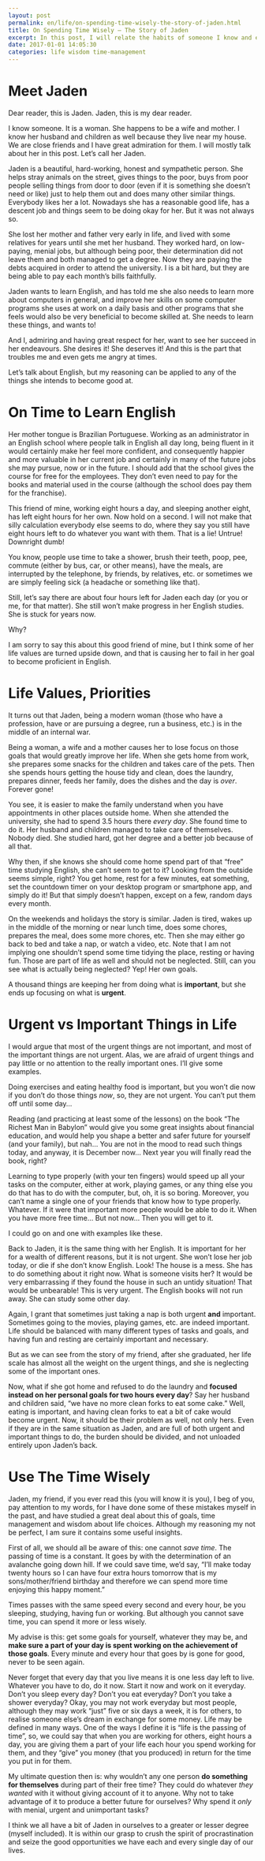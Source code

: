 ```yaml
---
layout: post
permalink: en/life/on-spending-time-wisely-the-story-of-jaden.html
title: On Spending Time Wisely — The Story of Jaden
excerpt: In this post, I will relate the habits of someone I know and expound on some things I think about this person’s frame of mind and how it affects their life
date: 2017-01-01 14:05:30
categories: life wisdom time-management
---
```


# Meet Jaden

Dear reader, this is Jaden. Jaden, this is my dear reader.

I know someone. It is a woman. She happens to be a wife and mother. I know her husband and children as well because they live near my house. We are close friends and I have great admiration for them. I will mostly talk about her in this post. Let’s call her Jaden.

Jaden is a beautiful, hard-working, honest and sympathetic person. She helps stray animals on the street, gives things to the poor, buys from poor people selling things from door to door (even if it is something she doesn’t need or like) just to help them out and does many other similar things. Everybody likes her a lot. Nowadays she has a reasonable good life, has a descent job and things seem to be doing okay for her. But it was not always so.

She lost her mother and father very early in life, and lived with some relatives for years until she met her husband. They worked hard, on low-paying, menial jobs, but although being poor, their determination did not leave them and both managed to get a degree. Now they are paying the debts acquired in order to attend the university. I is a bit hard, but they are being able to pay each month’s bills faithfully.

Jaden wants to learn English, and has told me she also needs to learn more about computers in general, and improve her skills on some computer programs she uses at work on a daily basis and other programs that she feels would also be very beneficial to become skilled at. She needs to learn these things, and wants to\!

And I, admiring and having great respect for her, want to see her succeed in her endeavours. She desires it\! She deserves it\! And this is the part that troubles me and even gets me angry at times.

Let’s talk about English, but my reasoning can be applied to any of the things she intends to become good at.

# On Time to Learn English

Her mother tongue is Brazilian Portuguese. Working as an administrator in an English school where people talk in English all day long, being fluent in it would certainly make her feel more confident, and consequently happier and more valuable in her current job and certainly in many of the future jobs she may pursue, now or in the future. I should add that the school gives the course for free for the employees. They don’t even need to pay for the books and material used in the course (although the school does pay them for the franchise).

This friend of mine, working eight hours a day, and sleeping another eight, has left eight hours for her own. Now hold on a second. I will not make that silly calculation everybody else seems to do, where they say you still have eight hours left to do whatever you want with them. That is a lie\! Untrue\! Downright dumb\!

You know, people use time to take a shower, brush their teeth, poop, pee, commute (either by bus, car, or other means), have the meals, are interrupted by the telephone, by friends, by relatives, etc. or sometimes we are simply feeling sick (a headache or something like that).

Still, let’s say there are about four hours left for Jaden each day (or you or me, for that matter). She still won’t make progress in her English studies. She is stuck for years now.

Why?

I am sorry to say this about this good friend of mine, but I think some of her life values are turned upside down, and that is causing her to fail in her goal to become proficient in English.

# Life Values, Priorities

It turns out that Jaden, being a modern woman (those who have a profession, have or are pursuing a degree, run a business, etc.) is in the middle of an internal war.

Being a woman, a wife and a mother causes her to lose focus on those goals that would greatly improve her life. When she gets home from work, she prepares some snacks for the children and takes care of the pets. Then she spends hours getting the house tidy and clean, does the laundry, prepares dinner, feeds her family, does the dishes and the day is *over*. Forever gone\!

You see, it is easier to make the family understand when you have appointments in other places outside home. When she attended the university, she had to spend 3.5 hours there *every day*. She found time to do it. Her husband and children managed to take care of themselves. Nobody died. She studied hard, got her degree and a better job because of all that.

Why then, if she knows she should come home spend part of that “free” time studying English, she can’t seem to get to it? Looking from the outside seems simple, right? You get home, rest for a few minutes, eat something, set the countdown timer on your desktop program or smartphone app, and simply do it\! But that simply doesn’t happen, except on a few, random days every month.

On the weekends and holidays the story is similar. Jaden is tired, wakes up in the middle of the morning or near lunch time, does some chores, prepares the meal, does some more chores, etc. Then she may either go back to bed and take a nap, or watch a video, etc. Note that I am not implying one shouldn’t spend some time tidying the place, resting or having fun. Those are part of life as well and should not be neglected. Still, can you see what is actually being neglected? Yep\! Her own goals.

A thousand things are keeping her from doing what is **important**, but she ends up focusing on what is **urgent**.

# Urgent vs Important Things in Life

I would argue that most of the urgent things are not important, and most of the important things are not urgent. Alas, we are afraid of urgent things and pay little or no attention to the really important ones. I’ll give some examples.

Doing exercises and eating healthy food is important, but you won’t die now if you don’t do those things *now*, so, they are not urgent. You can’t put them off until some day…​

Reading (and practicing at least some of the lessons) on the book “The Richest Man in Babylon” would give you some great insights about financial education, and would help you shape a better and safer future for yourself (and your family), but nah…​ You are not in the mood to read such things today, and anyway, it is December now…​ Next year you will finally read the book, right?

Learning to type properly (with your ten fingers) would speed up all your tasks on the computer, either at work, playing games, or any thing else you do that has to do with the computer, but, oh, it is so boring. Moreover, you can’t name a single one of your friends that know how to type properly. Whatever. If it were that important more people would be able to do it. When you have more free time…​ But not now…​ Then you will get to it.

I could go on and one with examples like these.

Back to Jaden, it is the same thing with her English. It is important for her for a wealth of different reasons, but it is not urgent. She won’t lose her job today, or die if she don’t know English. Look\! The house is a mess. She has to do something about it right now. What is someone visits her? It would be very embarrassing if they found the house in such an untidy situation\! That would be unbearable\! This is very urgent. The English books will not run away. She can study some other day.

Again, I grant that sometimes just taking a nap is both urgent **and** important. Sometimes going to the movies, playing games, etc. are indeed important. Life should be balanced with many different types of tasks and goals, and having fun and resting are certainly important and necessary.

But as we can see from the story of my friend, after she graduated, her life scale has almost all the weight on the urgent things, and she is neglecting some of the important ones.

Now, what if she got home and refused to do the laundry and **focused instead on her personal goals for two hours every day**? Say her husband and children said, “we have no more clean forks to eat some cake.” Well, eating is important, and having clean forks to eat a bit of cake would become urgent. Now, it should be their problem as well, not only hers. Even if they are in the same situation as Jaden, and are full of both urgent and important things to do, the burden should be divided, and not unloaded entirely upon Jaden’s back.

# Use The Time Wisely

Jaden, my friend, if you ever read this (you will know it is you), I beg of you, pay attention to my words, for I have done some of these mistakes myself in the past, and have studied a great deal about this of goals, time management and wisdom about life choices. Although my reasoning my not be perfect, I am sure it contains some useful insights.

First of all, we should all be aware of this: one cannot *save time*. The passing of time is a constant. It goes by with the determination of an avalanche going down hill. If we could save time, we’d say, “I’ll make today twenty hours so I can have four extra hours tomorrow that is my sons/mother/friend birthday and therefore we can spend more time enjoying this happy moment.”

Times passes with the same speed every second and every hour, be you sleeping, studying, having fun or working. But although you cannot save time, you can spend it more or less wisely.

My advise is this: get some goals for yourself, whatever they may be, and **make sure a part of your day is spent working on the achievement of those goals**. Every minute and every hour that goes by is gone for good, never to be seen again.

Never forget that every day that you live means it is one less day left to live. Whatever you have to do, do it now. Start it now and work on it everyday. Don’t you sleep every day? Don’t you eat everyday? Don’t you take a shower everyday? Okay, you may not work everyday but most people, although they may work “just” five or six days a week, it is for others, to realise someone else’s dream in exchange for some money. Life may be defined in many ways. One of the ways I define it is “life is the passing of time”, so, we could say that when you are working for others, eight hours a day, you are giving them a part of your life each hour you spend working for them, and they “give” you money (that you produced) in return for the time you put in for them.

My ultimate question then is: why wouldn’t any one person **do something for themselves** during part of their free time? They could do whatever *they wanted* with it without giving account of it to anyone. Why not to take advantage of it to produce a better future for ourselves? Why spend it *only* with menial, urgent and unimportant tasks?

I think we all have a bit of Jaden in ourselves to a greater or lesser degree (myself included). It is within our grasp to crush the spirit of procrastination and seize the good opportunities we have each and every single day of our lives.
